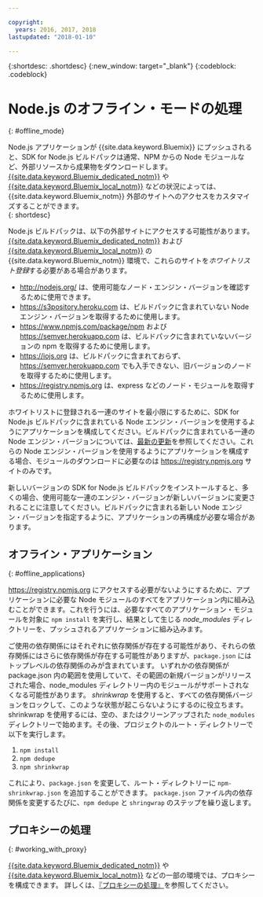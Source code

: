 ```yaml
---

copyright:
  years: 2016, 2017, 2018
lastupdated: "2018-01-10"

---
```


{:shortdesc: .shortdesc}
{:new_window: target="_blank"}
{:codeblock: .codeblock}


# Node.js のオフライン・モードの処理
{: #offline_mode}

Node.js アプリケーションが {{site.data.keyword.Bluemix}} にプッシュされると、SDK for Node.js ビルドパックは通常、NPM からの Node モジュールなど、外部リソースから成果物をダウンロードします。
[{{site.data.keyword.Bluemix_dedicated_notm}}](/docs/dedicated/index.html#dedicated) や
[{{site.data.keyword.Bluemix_local_notm}}](/docs/local/index.html#local) などの状況によっては、{{site.data.keyword.Bluemix_notm}} 外部のサイトへのアクセスをカスタマイズすることができます。  
{: shortdesc}

Node.js ビルドパックは、以下の外部サイトにアクセスする可能性があります。[{{site.data.keyword.Bluemix_dedicated_notm}}](/docs/dedicated/index.html#dedicated) および
[{{site.data.keyword.Bluemix_local_notm}}](/docs/local/index.html#local) の {{site.data.keyword.Bluemix_notm}} 環境で、これらのサイトを*ホワイトリスト登録*する必要がある場合があります。

* http://nodejs.org/ は、使用可能なノード・エンジン・バージョンを確認するために使用できます。
* https://s3pository.heroku.com は、ビルドパックに含まれていない Node エンジン・バージョンを取得するために使用します。
*  https://www.npmjs.com/package/npm および https://semver.herokuapp.com は、ビルドパックに含まれていないバージョンの npm を取得するために使用します。
* https://iojs.org は、ビルドパックに含まれておらず、https://semver.herokuapp.com でも入手できない、旧バージョンのノードを取得するために使用します。
* https://registry.npmjs.org は、express などのノード・モジュールを取得するために使用します。

ホワイトリストに登録される一連のサイトを最小限にするために、SDK for Node.js ビルドパックに含まれている Node エンジン・バージョンを使用するようにアプリケーションを構成してください。ビルドパックに含まれている一連の Node エンジン・バージョンについては、[最新の更新](./updates.html)を参照してください。これらの Node エンジン・バージョンを使用するようにアプリケーションを構成する場合、モジュールのダウンロードに必要なのは https://registry.npmjs.org サイトのみです。

新しいバージョンの SDK for Node.js ビルドパックをインストールすると、多くの場合、使用可能な一連のエンジン・バージョンが新しいバージョンに変更されることに注意してください。ビルドパックに含まれる新しい Node エンジン・バージョンを指定するように、アプリケーションの再構成が必要な場合があります。


## オフライン・アプリケーション
{: #offline_applications}

https://registry.npmjs.org にアクセスする必要がないようにするために、アプリケーションに必要な Node モジュールのすべてをアプリケーション内に組み込むことができます。これを行うには、必要なすべてのアプリケーション・モジュールを対象に `npm install` を実行し、結果として生じる *node_modules* ディレクトリーを、プッシュされるアプリケーションに組み込みます。

ご使用の依存関係にはそれぞれに依存関係が存在する可能性があり、それらの依存関係にはさらに依存関係が存在する可能性がありますが、`package.json` にはトップレベルの依存関係のみが含まれています。
いずれかの依存関係が package.json 内の範囲を使用していて、その範囲の新規バージョンがリリースされた場合、node_modules ディレクトリー内のモジュールがサポートされなくなる可能性があります。 *shrinkwrap* を使用すると、すべての依存関係バージョンをロックして、このような状態が起こらないようにするのに役立ちます。  shrinkwrap を使用するには、空の、またはクリーンアップされた `node_modules` ディレクトリーで始めます。その後、プロジェクトのルート・ディレクトリーで以下を実行します。


1. ```npm install```
1. ```npm dedupe```
2. ```npm shrinkwrap```

これにより、`package.json` を変更して、ルート・ディレクトリーに `npm-shrinkwrap.json` を追加することができます。
`package.json` ファイル内の依存関係を変更するたびに、`npm dedupe` と `shringwrap` のステップを繰り返します。

## プロキシーの処理
{: #working_with_proxy}

[{{site.data.keyword.Bluemix_dedicated_notm}}](/docs/dedicated/index.html#dedicated) や [{{site.data.keyword.Bluemix_local_notm}}](/docs/local/index.html#local) などの一部の環境では、プロキシーを構成できます。
詳しくは、[『プロキシーの処理』](/docs/manageapps/workingWithProxy.html)を参照してください。
